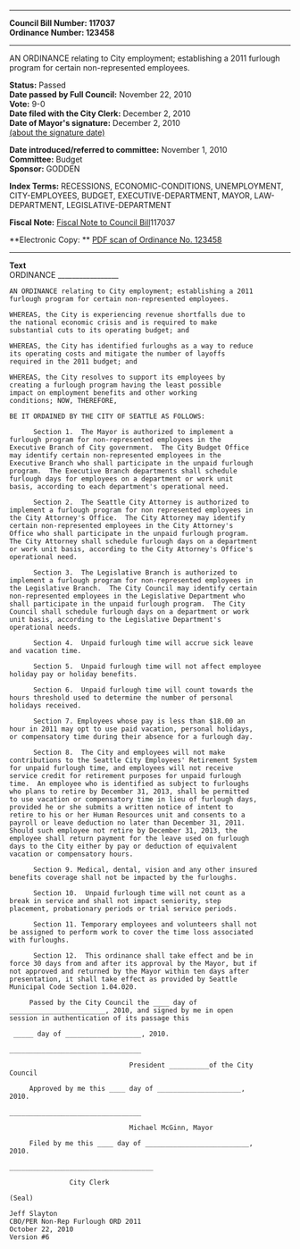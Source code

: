 * * * * *  
  
**Council Bill Number: [](#h0)[](#h2)117037**   
**Ordinance Number: 123458**  
  
* * * * *  
  
AN ORDINANCE relating to City employment; establishing a 2011 furlough program for certain non-represented employees.  
  
**Status:** Passed   
**Date passed by Full Council:** November 22, 2010   
**Vote:** 9-0   
**Date filed with the City Clerk:** December 2, 2010   
**Date of Mayor's signature:** December 2, 2010   
[(about the signature date)](/~public/approvaldate.htm)   
  
  
**Date introduced/referred to committee:** November 1, 2010   
**Committee:** Budget   
**Sponsor:** GODDEN   
  
**Index Terms:** RECESSIONS, ECONOMIC-CONDITIONS, UNEMPLOYMENT, CITY-EMPLOYEES, BUDGET, EXECUTIVE-DEPARTMENT, MAYOR, LAW-DEPARTMENT, LEGISLATIVE-DEPARTMENT  
  
**Fiscal Note:** [Fiscal Note to Council Bill](http://clerk.seattle.gov/~public/fnote/117037.htm)[](#h1)[](#h3)117037  
  
**Electronic Copy: ** [PDF scan of Ordinance No. 123458](/~archives/Ordinances/Ord_123458.pdf)  
  
* * * * *  
  
**Text**  
    ORDINANCE _________________  
  
    AN ORDINANCE relating to City employment; establishing a 2011  
    furlough program for certain non-represented employees.  
  
    WHEREAS, the City is experiencing revenue shortfalls due to  
    the national economic crisis and is required to make  
    substantial cuts to its operating budget; and  
  
    WHEREAS, the City has identified furloughs as a way to reduce  
    its operating costs and mitigate the number of layoffs  
    required in the 2011 budget; and  
  
    WHEREAS, the City resolves to support its employees by  
    creating a furlough program having the least possible  
    impact on employment benefits and other working  
    conditions; NOW, THEREFORE,  
  
    BE IT ORDAINED BY THE CITY OF SEATTLE AS FOLLOWS:  
  
          Section 1.  The Mayor is authorized to implement a  
    furlough program for non-represented employees in the  
    Executive Branch of City government.  The City Budget Office  
    may identify certain non-represented employees in the  
    Executive Branch who shall participate in the unpaid furlough  
    program.  The Executive Branch departments shall schedule  
    furlough days for employees on a department or work unit  
    basis, according to each department's operational need.  
  
          Section 2.  The Seattle City Attorney is authorized to  
    implement a furlough program for non represented employees in  
    the City Attorney's Office.  The City Attorney may identify  
    certain non-represented employees in the City Attorney's  
    Office who shall participate in the unpaid furlough program.  
    The City Attorney shall schedule furlough days on a department  
    or work unit basis, according to the City Attorney's Office's  
    operational need.  
  
          Section 3.  The Legislative Branch is authorized to  
    implement a furlough program for non-represented employees in  
    the Legislative Branch.  The City Council may identify certain  
    non-represented employees in the Legislative Department who  
    shall participate in the unpaid furlough program.  The City  
    Council shall schedule furlough days on a department or work  
    unit basis, according to the Legislative Department's  
    operational needs.  
  
          Section 4.  Unpaid furlough time will accrue sick leave  
    and vacation time.  
  
          Section 5.  Unpaid furlough time will not affect employee  
    holiday pay or holiday benefits.  
  
          Section 6.  Unpaid furlough time will count towards the  
    hours threshold used to determine the number of personal  
    holidays received.  
  
          Section 7. Employees whose pay is less than $18.00 an  
    hour in 2011 may opt to use paid vacation, personal holidays,  
    or compensatory time during their absence for a furlough day.  
  
          Section 8.  The City and employees will not make  
    contributions to the Seattle City Employees' Retirement System  
    for unpaid furlough time, and employees will not receive  
    service credit for retirement purposes for unpaid furlough  
    time.  An employee who is identified as subject to furloughs  
    who plans to retire by December 31, 2013, shall be permitted  
    to use vacation or compensatory time in lieu of furlough days,  
    provided he or she submits a written notice of intent to  
    retire to his or her Human Resources unit and consents to a  
    payroll or leave deduction no later than December 31, 2011.  
    Should such employee not retire by December 31, 2013, the  
    employee shall return payment for the leave used on furlough  
    days to the City either by pay or deduction of equivalent  
    vacation or compensatory hours.  
  
          Section 9. Medical, dental, vision and any other insured  
    benefits coverage shall not be impacted by the furloughs.  
  
          Section 10.  Unpaid furlough time will not count as a  
    break in service and shall not impact seniority, step  
    placement, probationary periods or trial service periods.  
  
          Section 11. Temporary employees and volunteers shall not  
    be assigned to perform work to cover the time loss associated  
    with furloughs.  
  
          Section 12.  This ordinance shall take effect and be in  
    force 30 days from and after its approval by the Mayor, but if  
    not approved and returned by the Mayor within ten days after  
    presentation, it shall take effect as provided by Seattle  
    Municipal Code Section 1.04.020.  
  
         Passed by the City Council the ____ day of  
    ________________________, 2010, and signed by me in open  
    session in authentication of its passage this  
  
     _____ day of ___________________, 2010.  
  
    _________________________________  
  
                                  President __________of the City  
    Council  
  
         Approved by me this ____ day of _____________________,  
    2010.  
  
    _________________________________  
  
                                  Michael McGinn, Mayor  
  
         Filed by me this ____ day of __________________________,  
    2010.  
  
    ____________________________________  
  
                   City Clerk  
  
    (Seal)  
  
    Jeff Slayton  
    CBO/PER Non-Rep Furlough ORD 2011  
    October 22, 2010  
    Version #6  
